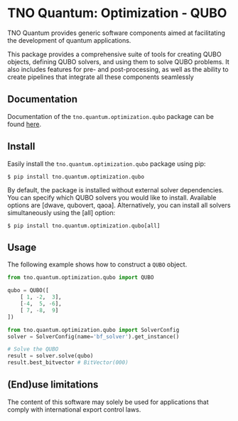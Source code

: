 # TNO Quantum: Optimization - QUBO

TNO Quantum provides generic software components aimed at facilitating the development
of quantum applications.

This package provides a comprehensive suite of tools for creating QUBO objects, defining QUBO solvers, and using them to solve QUBO problems. It also includes features for pre- and post-processing, as well as the ability to create pipelines that integrate all these components seamlessly

## Documentation

Documentation of the `tno.quantum.optimization.qubo` package can be found [here](https://tno-quantum.github.io/documentation/).


## Install

Easily install the `tno.quantum.optimization.qubo` package using pip:

```console
$ pip install tno.quantum.optimization.qubo
```

By default, the package is installed without external solver dependencies. You can specify which QUBO solvers you would like to install. Available options are [dwave, qubovert, qaoa]. Alternatively, you can install all solvers simultaneously using the [all] option:

```console
$ pip install tno.quantum.optimization.qubo[all]
```

## Usage

The following example shows how to construct a `QUBO` object.

```python
from tno.quantum.optimization.qubo import QUBO

qubo = QUBO([
    [ 1, -2,  3],
    [-4,  5, -6],
    [ 7, -8,  9]
])
```

```python
from tno.quantum.optimization.qubo import SolverConfig
solver = SolverConfig(name='bf_solver').get_instance()

# Solve the QUBO
result = solver.solve(qubo)
result.best_bitvector # BitVector(000)
```

## (End)use limitations
The content of this software may solely be used for applications that comply with international export control laws.